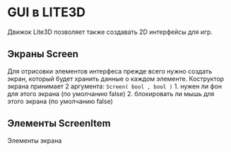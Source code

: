 # GUI в LITE3D

Движок Lite3D позволяет также создавать 2D интерфейсы для игр.

## Экраны Screen

Для отрисовки элементов интерфеса прежде всего нужно создать экран, который будет хранить данные о каждом элементе. Коструктор экрана принимает 2 аргумента:
    `Screen( bool , bool )`
    1. нужен ли фон для этого экрана (по умолчанию false)
    2. блокировать ли мышь для этого экрана (по умолчанию false)

## Элементы ScreenItem

Элементы экрана
